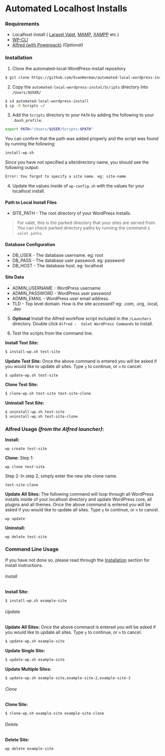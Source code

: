 # Automated Localhost Installs #

### Requirements
* Localhost install ( [Laravel Valet](https://laravel.com/docs/master/valet#installation), [MAMP](https://www.mamp.info/en/), [XAMPP](https://www.apachefriends.org/index.html) etc.)
* [WP-CLI](http://wp-cli.org/)
* [Alfred (with Powerpack)](https://www.alfredapp.com/) *(Optional)*

### Installation

1) Clone the automated-local-WordPress-install repository
```bash
$ git clone https://github.com/EvanHerman/automated-local-wordpress-install.git
```

2) Copy the `automated-local-wordpress-instal/Scripts` directory into `/Users/$USER/`
```bash
$ cd automated-local-wordpress-install
$ cp -R Scripts ~/
```

3) Add the `Scripts` directory to your `PATH` by adding the following to your `.bash_profile`.
```bash
export PATH="/Users/$USER/Scripts:$PATH"
```

You can confirm that the path was added properly and the script was found by running the following:
```bash
install-wp.sh
```

Since you have not specified a site/directory name, you should see the following output:

```bash
Error: You forgot to specify a site name. eg: site-name
```

4) Update the values inside of `wp-config.sh` with the values for your localhost install.

#### Path to Local Install Files ####
* SITE_PATH - The root directory of your WordPress installs.

> For valet, this is the parked directory that your sites are served from. You can check parked directory paths by running the command `$ valet paths`.

#### Database Configuration ####
* DB_USER - The database username. eg: root
* DB_PASS - The database user password. eg: password
* DB_HOST - The database host. eg: localhost

#### Site Data ####
* ADMIN_USERNAME - WordPress username
* ADMIN_PASSWORD - WordPress user password
* ADMIN_EMAIL - WordPress user email address.
* TLD - Top level domain. How is the site accessed? eg: .com, .org, .local, .dev

5) **Optional** Install the Alfred workflow script included in the `/Launchers` directory. Double click `Alfred -  Valet WordPress Commands` to install.

6) Test the scripts from the command line.

**Install Test Site:**
```bash
$ install-wp.sh test-site
```

**Update Test Site:**
Once the above command is entered you will be asked if you would like to update all sites. Type `y` to continue, or `n` to cancel.
```bash
$ update-wp.sh test-site
```

**Clone Test Site:**
```bash
$ clone-wp.sh test-site test-site-clone
```

**Uninstall Test Site:**
```bash
$ uninstall-wp.sh test-site
$ uninstall-wp.sh test-site-clone
```

### Alfred Usage *(from the Alfred launcher)*: ###

**Install:**
```
wp create test-site
```

**Clone:**
Step 1:
```
wp clone test-site
```

Step 2:
In step 2, simply enter the new site clone name.
```
test-site-clone
```

**Update All Sites:**
The following command will loop through all WordPress installs inside of your localhost directory and update WordPress core, all plugins and all themes. Once the above command is entered you will be asked if you would like to update all sites. Type `y` to continue, or `n` to cancel.
```
wp update
```

**Uninstall:**
```
wp delete test-site
```

### Command Line Usage ###

If you have not done so, please read through the [Installation](#Installation) section for install instructions.

###### Install ######

**Install Site:**
```bash
$ install-wp.sh example-site
```

###### Update ######

**Update All Sites:**
Once the above command is entered you will be asked if you would like to update all sites. Type `y` to continue, or `n` to cancel.
```bash
$ update-wp.sh example-site
```

**Update Single Site:**
```bash
$ update-wp.sh example-site
```

**Update Multiple Sites:**
```bash
$ update-wp.sh example-site,example-site-2,example-site-3
```

###### Clone ######

**Clone Site:**
```bash
$ clone-wp.sh example-site example-site-clone
```

###### Delete ######

**Delete Site:**
```
wp delete example-site
```
